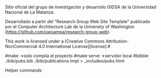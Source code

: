 Sitio oficial del grupo de investigación y desarrollo GIDSA de la Universidad Nacional de La Matanza.

Desarrollado a partir del "Research Group Web Site Template" publicado por el Computer Architecture Lab 
de la University of Washington (https://github.com/uwsampa/research-group-web).

This work is licensed under a [Creative Commons Attribution-NonCommercial 4.0 International License][license].#

#make ->solo compila el proyecto
#make serve ->servidor local
#bibble ./bib/pubs.bib ./bib/publications.tmpl > _includes/pubs.html 

Helper commands
